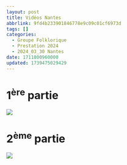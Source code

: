 ```yaml
---
layout: post
title: Vidéos Nantes
abbrlink: 9fd4b233901846778e9c09c01cf6973d
tags: []
categories:
  - Groupe Folklorique
  - Prestation 2024
  - 2024_03_30 Nantes
date: 1711800960000
updated: 1739475029429
---
```


# 1<sup>ère</sup> partie

[<img src="://e0964f71462944fd8830e77b71dfc991">](https://youtu.be/N-W1pwJPgLU)

# 2<sup>ème</sup> partie

[<img src="/resources/286e06a1c5bc434e9252a4655dcc89d3.png">](https://youtube.com/shorts/VDJNpSyz3VM)
